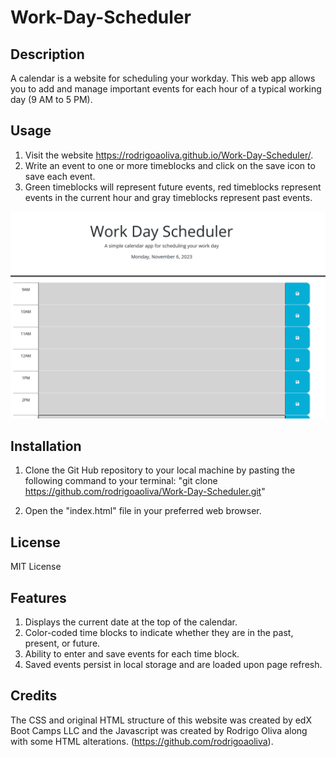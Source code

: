 # Work-Day-Scheduler

## Description
A calendar is a website for scheduling your workday. This web app allows you to add and manage important events for each hour of a typical working day (9 AM to 5 PM).

## Usage
1. Visit the website https://rodrigoaoliva.github.io/Work-Day-Scheduler/.
2. Write an event to one or more timeblocks and click on the save icon to save each event.
3. Green timeblocks will represent future events, red timeblocks represent events in the current hour and gray timeblocks represent past events.

![Screenshot of the web application](assets/Screenshot%202023-11-06%20223511.png)

## Installation
1. Clone the Git Hub repository to your local machine by pasting the following command to your terminal: "git clone https://github.com/rodrigoaoliva/Work-Day-Scheduler.git"

2. Open the "index.html" file in your preferred web browser.

## License
MIT License

## Features

1. Displays the current date at the top of the calendar.
2. Color-coded time blocks to indicate whether they are in the past, present, or future.
3. Ability to enter and save events for each time block.
4. Saved events persist in local storage and are loaded upon page refresh.

## Credits

The CSS and original HTML structure of this website was created by edX Boot Camps LLC and the Javascript was created by Rodrigo Oliva along with some HTML alterations. (https://github.com/rodrigoaoliva).